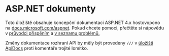 # <a name="aspnet-docs"></a>ASP.NET dokumenty

Toto úložiště obsahuje koncepční dokumentaci ASP.NET 4.x hostovopono na [docs.microsoft.com/aspnet](https://docs.microsoft.com/aspnet). Pokud chcete pomoci, přečtěte si nápovědu v [průvodci přispěním](CONTRIBUTING.md) a [v seznamu problémů.](https://github.com/dotnet/AspNetDocs/issues)

Změny dokumentace rozhraní API by měly být provedeny `///` v [úložišti ApiDocs](https://github.com/aspnet/ApiDocs) proti komentáře trojité lomítko.
